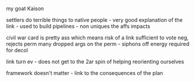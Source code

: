 
my goat Kaison

settlers do terrible things to native people - very good explanation of the link - used to build pipelines - non uniques the affs impacts

civil war card is pretty ass which means risk of a link sufficient to vote neg, rejects perm
many dropped args on the perm - siphons off energy required for decol

link turn ev - does not get to the 2ar spin of helping reorienting ourselves

framework doesn't matter - link to the consequences of the plan